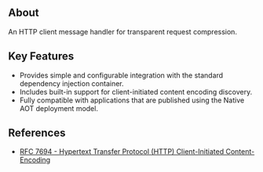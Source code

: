﻿## About

An HTTP client message handler for transparent request compression.

## Key Features

- Provides simple and configurable integration with the standard dependency injection container.
- Includes built-in support for client-initiated content encoding discovery.
- Fully compatible with applications that are published using the Native AOT deployment model.

## References

- [RFC 7694 - Hypertext Transfer Protocol (HTTP) Client-Initiated Content-Encoding](https://datatracker.ietf.org/doc/html/rfc7694)
